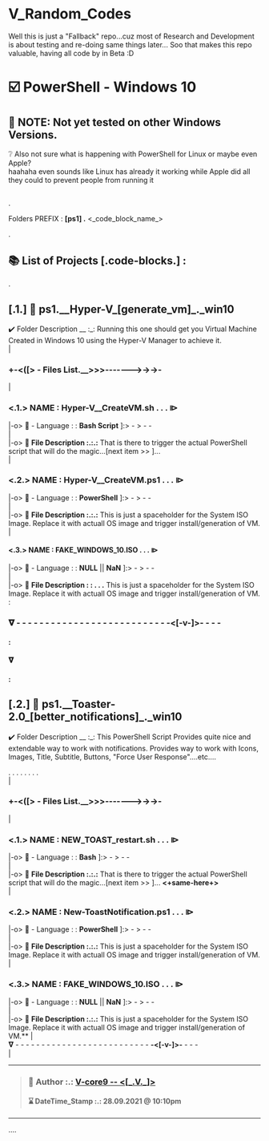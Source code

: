 # V_Random_Codes

Well this is just a "Fallback" repo...cuz most of Research and Development is about testing and re-doing same things later... Soo that makes this repo valuable, having all code by in Beta :D



# ☑️ PowerShell - Windows 10

## 🔶 NOTE: Not yet tested on other Windows Versions.

❔ Also not sure what is happening with PowerShell for Linux or maybe even Apple?  
 haahaha even sounds like Linux has already it working while Apple did all they could to prevent people from running it

##

.

 Folders PREFIX : **[ps1] .** <\_code_block_name\_>

.

## 📚 **List of Projects [.code-blocks.] :**
.
## **[.1.] 🤟 ps1.\_\_Hyper-V\_[generate_vm]\_.\_win10**

✔️ Folder Description \__
:_: Running this one should get you Virtual Machine Created in Windows 10 using the Hyper-V Manager to achieve it.       
 |       
 ### +**-<([> - Files List.\_\_>>>------->->->-**
 |  
### **<.1.>** NAME :   **Hyper-V\_\_CreateVM.sh . . . ⧐**    
 |-o> 🔄 - Language  : :  **Bash Script** ]:> - >  -  -      
 |   
 |-o> 📜  **File Description  :.:.:**  That is there to trigger the actual PowerShell script that will do the magic...[next item >> ]...     
 |    
###  **<.2.>** NAME :   **Hyper-V\_\_CreateVM.ps1 . . . ⧐**    
 |-o> 🔄 - Language  : :  **PowerShell** ]:> - >  -  -      
 |   
 |-o> 📜  **File Description  :.:.:**  This is just a spaceholder for the System ISO Image. Replace it with actuall OS image and trigger install/generation of VM.    
 |    
 ####  **<.3.>** NAME :   **FAKE_WINDOWS_10.ISO . . . ⧐**    
 |-o> 🔄 - Language  : :   **NULL** || **NaN** ]:> - >  -  -      
 |   
 |-o> 📜  **File Description : : . . .**    This is just a spaceholder for the System ISO Image. Replace it with actuall OS image and trigger install/generation of VM.    
:
 ### 𝛁 - - - - - - - - - - - - - - - - - - - - - - - - - - **-<[-v-]>-** - - -
#### :      
#### 𝛁   
#### :    
## **[.2.] 🤟 ps1.\_\_Toaster-2.0\_[better_notifications]\_.\_win10**

✔️ Folder Description \__
:_:  This PowerShell Script Provides quite nice and extendable way to work with notifications. Provides way to work with Icons, Images, Title, Subtitle, Buttons, "Force User Response"....etc....

. . . . . . . .      
|    
 ### **+-<([> - Files List.\_\_>>>------->->->-**
|    
### **<.1.>** NAME :   **NEW\_TOAST\_restart.sh . . . ⧐**    
 |-o> 🔄 - Language  : :  **Bash** ]:> - >  -  -      
 |         
 |-o> 📜  **File Description  :.:.:**  That is there to trigger the actual PowerShell script that will do the magic...[next item >> ]... **<+same-here+>**         
 |    
###  **<.2.>** NAME :   **New-ToastNotification.ps1 . . . ⧐**    
  |-o> 🔄 - Language  : :  **PowerShell** ]:> - >  -  -      
 |   
 |-o> 📜  **File Description  :.:.:**  This is just a spaceholder for the System ISO Image. Replace it with actuall OS image and trigger install/generation of VM.    
 |    
### **<.3.>** NAME :   **FAKE_WINDOWS_10.ISO . . . ⧐**    
 |-o> 🔄 - Language  : :  **NULL** || **NaN** ]:> - >  -  -      
 |     
 |-o> 📜  **File Description  :.:.:**  This is just a spaceholder for the System ISO Image. Replace it with actuall OS image and trigger install/generation of VM.** 
|      
𝛁 - - - - - - - - - - - - - - - - - - - - - - - - - - ****-<[-v-]>-**** - - -      
 |     

  ---      
   
>        
> ### 🧗 Author :.:  [**V-core9 -- <[\_.V.\_]>**]("https://github.com/V-core9")    
>  #### ⌛ DateTime_Stamp :.: 28.09.2021 @ 10:10pm  
>    
> 
  ---    
 

 ....

